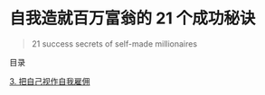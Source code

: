 # 自我造就百万富翁的 21 个成功秘诀
> 21 success secrets of self-made millionaires

目录

[3. 把自己视作自我雇佣](https://github.com/jiap/21/blob/master/3-see-yourself-as-self-employed.md)

